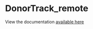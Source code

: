 # DonorTrack_remote

View the documentation [available here](https://hunterdobb.github.io/DonorTrack_remote/)
